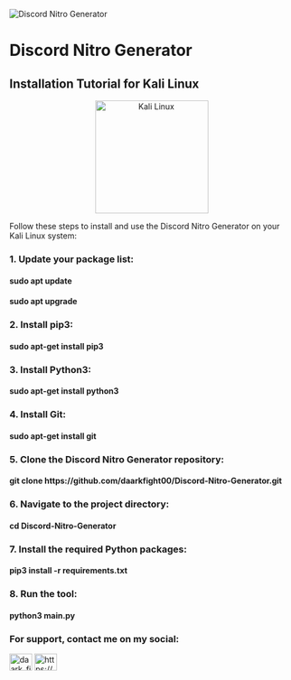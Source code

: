![Discord Nitro Generator](https://i.morioh.com/200705/ad149e01.jpg)

# Discord Nitro Generator

## Installation Tutorial for Kali Linux

<div align="center">
  <img src="https://www.generacionyrd.com/wp-content/uploads/2020/08/KALI-LINUX.jpg" alt="Kali Linux" width="200"/>
</div>

Follow these steps to install and use the Discord Nitro Generator on your Kali Linux system:

<h3 align="left">1. Update your package list:</h3>
<h4 align="left">sudo apt update</h4>
<h4 align="left">sudo apt upgrade</h4>
<h3 align="left">2. Install pip3:</h3>
<h4 align="left">sudo apt-get install pip3</h4>
<h3 align="left">3. Install Python3:</h3>
<h4 align="left">sudo apt-get install python3</h4>
<h3 align="left">4. Install Git:</h3>
<h4 align="left">sudo apt-get install git</h4>
<h3 align="left">5. Clone the Discord Nitro Generator repository:</h3>
<h4 align="left">git clone https://github.com/daarkfight00/Discord-Nitro-Generator.git</h4>
<h3 align="left">6. Navigate to the project directory:</h3>
<h4 align="left">cd Discord-Nitro-Generator</h4>
<h3 align="left">7. Install the required Python packages:</h3>
<h4 align="left">pip3 install -r requirements.txt</h4>
<h3 align="left">8. Run the tool:</h3>
<h4 align="left">python3 main.py</h4>

<h3 align="left">For support, contact me on my social:</h3>
<p align="left">
<a href="https://twitter.com/daark_fighter" target="blank"><img align="center" src="https://raw.githubusercontent.com/rahuldkjain/github-profile-readme-generator/master/src/images/icons/Social/twitter.svg" alt="daark_fighter" height="30" width="40" /></a>
<a href="https://discord.gg/cZxBaJ32yk" target="blank"><img align="center" src="https://raw.githubusercontent.com/rahuldkjain/github-profile-readme-generator/master/src/images/icons/Social/discord.svg" alt="https://discord.gg/cZxBaJ32yk" height="30" width="40" /></a>
</p>
